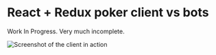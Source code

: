 # React + Redux poker client vs bots
Work In Progress. Very much incomplete.

![Screenshot of the client in action](https://cloud.githubusercontent.com/assets/8494120/23590385/ab1eed14-01d6-11e7-89e4-ac669bf600de.png)
